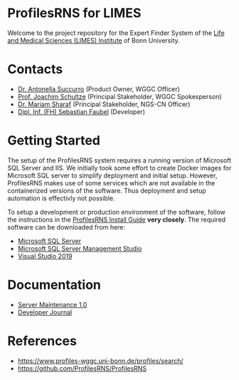 # ProfilesRNS for LIMES

Welcome to the project repository for the Expert Finder System of the [Life and Medical Sciences (LIMES) Institute](https://www.limes-institut-bonn.de/startseite/) of Bonn University.

# Contacts
 - [Dr. Antonella Succurro](https://www.limes-institut-bonn.de/forschung/arbeitsgruppen/unit-2/abteilung-schultze/mitarbeiter/mitarbeiter/) (Product Owner, WGGC Officer)
 - [Prof. Joachim Schultze](https://www.limes-institut-bonn.de/forschung/arbeitsgruppen/unit-2/abteilung-schultze/mitarbeiter/mitarbeiter/) (Principal Stakeholder, WGGC Spokesperson)
 - [Dr. Mariam Sharaf](https://www.limes-institut-bonn.de/forschung/arbeitsgruppen/unit-2/abteilung-schultze/mitarbeiter/mitarbeiter/) (Principal Stakeholder, NGS-CN Officer)
 - [Dipl. Inf. (FH) Sebastian Faubel](https://www.linkedin.com/in/sebastianfaubel) (Developer)

# Getting Started
The setup of the ProfilesRNS system requires a running version of Microsoft SQL Server and IIS. We initially took some effort to create Docker images for Microsoft SQL server to simplify deployment and initial setup. However, ProfilesRNS makes use of some services which are not available in the containerized versions of the software. Thus deployment and setup automation is effectivly not possible.

To setup a development or production environment of the software, follow the instructions in the [ProfilesRNS Install Guide](src/ProfilesRNS/Documentation/ProfilesRNS_InstallGuide.pdf) __very closely__. The required software can be downloaded from here:

 - [Microsoft SQL Server](https://www.microsoft.com/de-de/sql-server/sql-server-downloads)
 - [Microsoft SQL Server Management Studio](https://docs.microsoft.com/en-us/sql/ssms/download-sql-server-management-studio-ssms?view=sql-server-ver15)
 - [Visual Studio 2019](https://docs.microsoft.com/en-us/sql/ssms/download-sql-server-management-studio-ssms?view=sql-server-ver15)

# Documentation
 - [Server Maintenance 1.0](Documentation/Maintenance.md)
 - [Developer Journal](Documentation/Journal.md)

# References
 - https://www.profiles-wggc.uni-bonn.de/profiles/search/
 - https://github.com/ProfilesRNS/ProfilesRNS